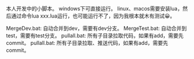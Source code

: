 本人开发中的小脚本。
windows下可直接运行。
linux、macos需要安装lua，然后通过命令lua xxx.lua运行，也可能运行不了，因为我根本就木有测试😀。

MergeDev.bat:   自动合并到dev，需要有dev分支。
MergeTest.bat:  自动合并到test，需要有test分支。
pullall.bat:    所有子目录拉取代码，如果有add，需要先commit。
pullall.bat:    所有子目录拉取、推送代码，如果有add，需要先commit。